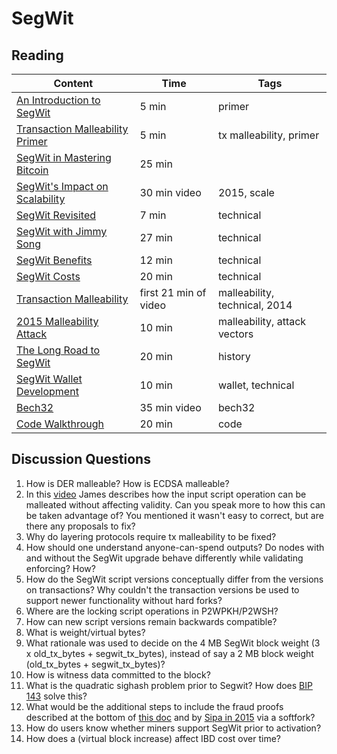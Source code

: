 # SegWit

## Reading

| Content                                                                                       | Time  | Tags                    |
|-----------------------------------------------------------------------------------------------|-------|-------------------------|
| [An Introduction to SegWit](https://segwit.org/understanding-segregated-witness-905cc712c692) | 5 min | primer                  |
| [Transaction Malleability Primer](https://bitcointechtalk.com/transaction-malleability-explained-b7e240236fc7) | 5 min | tx malleability, primer |
| [SegWit in Mastering Bitcoin](https://github.com/bitcoinbook/bitcoinbook/blob/develop/ch07.asciidoc#segregated-witness) | 25 min |
| [SegWit's Impact on Scalability](https://diyhpl.us/wiki/transcripts/scalingbitcoin/hong-kong/segregated-witness-and-its-impact-on-scalability/) | 30 min video | 2015, scale |
| [SegWit Revisited](https://www.youtube.com/watch?v=AjBpIkfB-ac) | 7 min | technical                                            |
| [SegWit with Jimmy Song](https://www.youtube.com/watch?v=Txfy2mFe16A) | 27 min | technical                                            |
| [SegWit Benefits](https://bitcoincore.org/en/2016/01/26/segwit-benefits/) | 12 min | technical                                  |
| [SegWit Costs](https://bitcoincore.org/en/2016/10/28/segwit-costs/) | 20 min | technical                                        |
| [Transaction Malleability](https://www.youtube.com/watch?v=jyDE-aFqJTs) | first 21 min of video | malleability, technical, 2014 |
| [2015 Malleability Attack](https://bitcoinmagazine.com/articles/the-who-what-why-and-how-of-the-ongoing-transaction-malleability-attack-1444253640/) | 10 min | malleability, attack vectors |
| [The Long Road to SegWit](https://bitcoinmagazine.com/articles/long-road-segwit-how-bitcoins-biggest-protocol-upgrade-became-reality/) | 20 min | history |
| [SegWit Wallet Development](https://bitcoincore.org/en/segwit_wallet_dev/) | 10 min | wallet, technical                  |
| [Bech32](https://diyhpl.us/wiki/transcripts/sf-bitcoin-meetup/2017-03-29-new-address-type-for-segwit-addresses/) | 35 min video | bech32 |
| [Code Walkthrough](https://docs.google.com/document/d/1qn9SCQj2YQauE83FjglODUZJTQaz9WxrbaTtkP367cA/edit) | 20 min | code                  |

## Discussion Questions

1. How is DER malleable? How is ECDSA malleable?
2. In this [video](https://youtu.be/AjBpIkfB-ac?t=149) James describes how the input script operation can be malleated without affecting validity. Can you speak more to how this can be taken advantage of? You mentioned it wasn't easy to correct, but are there any proposals to fix?
3. Why do layering protocols require tx malleability to be fixed?
2. How should one understand anyone-can-spend outputs? Do nodes with and without the SegWit upgrade behave differently while validating enforcing? How?
3. How do the SegWit script versions conceptually differ from the versions on transactions? Why couldn't the transaction versions be used to support newer functionality without hard forks?
4. Where are the locking script operations in P2WPKH/P2WSH?
5. How can new script versions remain backwards compatible?
6. What is weight/virtual bytes?
7. What rationale was used to decide on the 4 MB SegWit block weight (3 x old_tx_bytes + segwit_tx_bytes), instead of say a 2 MB block weight (old_tx_bytes + segwit_tx_bytes)?
8. How is witness data committed to the block?
9. What is the quadratic sighash problem prior to Segwit? How does [BIP 143](https://github.com/bitcoin/bips/blob/master/bip-0143.mediawiki) solve this?
10. What would be the additional steps to include the fraud proofs described at the bottom of [this doc](https://bitcoincore.org/en/2016/01/26/segwit-benefits/) and by [Sipa in 2015](https://diyhpl.us/wiki/transcripts/scalingbitcoin/hong-kong/segregated-witness-and-its-impact-on-scalability/) via a softfork?
11. How do users know whether miners support SegWit prior to activation?
12. How does a (virtual block increase) affect IBD cost over time?
